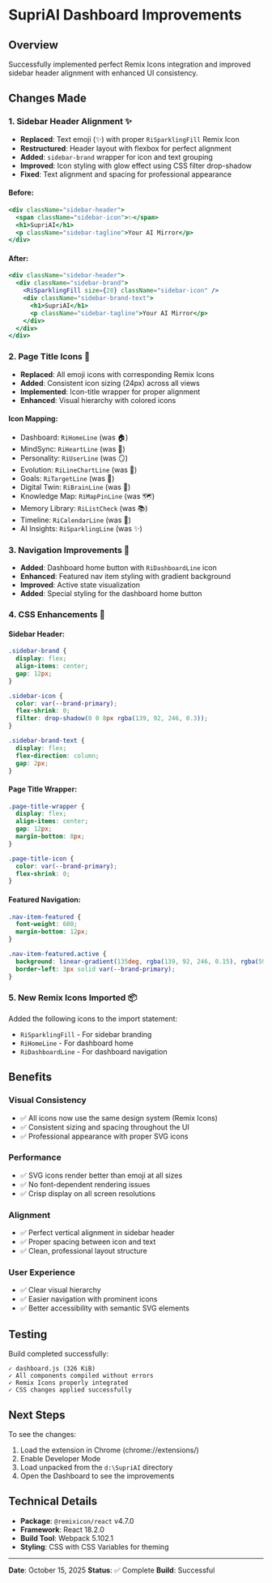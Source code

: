 # SupriAI Dashboard Improvements

## Overview
Successfully implemented perfect Remix Icons integration and improved sidebar header alignment with enhanced UI consistency.

## Changes Made

### 1. **Sidebar Header Alignment** ✨
- **Replaced**: Text emoji (✨) with proper `RiSparklingFill` Remix Icon
- **Restructured**: Header layout with flexbox for perfect alignment
- **Added**: `sidebar-brand` wrapper for icon and text grouping
- **Improved**: Icon styling with glow effect using CSS filter drop-shadow
- **Fixed**: Text alignment and spacing for professional appearance

#### Before:
```jsx
<div className="sidebar-header">
  <span className="sidebar-icon">✨</span>
  <h1>SupriAI</h1>
  <p className="sidebar-tagline">Your AI Mirror</p>
</div>
```

#### After:
```jsx
<div className="sidebar-header">
  <div className="sidebar-brand">
    <RiSparklingFill size={28} className="sidebar-icon" />
    <div className="sidebar-brand-text">
      <h1>SupriAI</h1>
      <p className="sidebar-tagline">Your AI Mirror</p>
    </div>
  </div>
</div>
```

### 2. **Page Title Icons** 🎯
- **Replaced**: All emoji icons with corresponding Remix Icons
- **Added**: Consistent icon sizing (24px) across all views
- **Implemented**: Icon-title wrapper for proper alignment
- **Enhanced**: Visual hierarchy with colored icons

#### Icon Mapping:
- Dashboard: `RiHomeLine` (was 🏠)
- MindSync: `RiHeartLine` (was 💭)
- Personality: `RiUserLine` (was 🪞)
- Evolution: `RiLineChartLine` (was 🌱)
- Goals: `RiTargetLine` (was 🎯)
- Digital Twin: `RiBrainLine` (was 🧠)
- Knowledge Map: `RiMapPinLine` (was 🗺️)
- Memory Library: `RiListCheck` (was 📚)
- Timeline: `RiCalendarLine` (was 📅)
- AI Insights: `RiSparklingLine` (was ✨)

### 3. **Navigation Improvements** 📱
- **Added**: Dashboard home button with `RiDashboardLine` icon
- **Enhanced**: Featured nav item styling with gradient background
- **Improved**: Active state visualization
- **Added**: Special styling for the dashboard home button

### 4. **CSS Enhancements** 🎨

#### Sidebar Header:
```css
.sidebar-brand {
  display: flex;
  align-items: center;
  gap: 12px;
}

.sidebar-icon {
  color: var(--brand-primary);
  flex-shrink: 0;
  filter: drop-shadow(0 0 8px rgba(139, 92, 246, 0.3));
}

.sidebar-brand-text {
  display: flex;
  flex-direction: column;
  gap: 2px;
}
```

#### Page Title Wrapper:
```css
.page-title-wrapper {
  display: flex;
  align-items: center;
  gap: 12px;
  margin-bottom: 8px;
}

.page-title-icon {
  color: var(--brand-primary);
  flex-shrink: 0;
}
```

#### Featured Navigation:
```css
.nav-item-featured {
  font-weight: 600;
  margin-bottom: 12px;
}

.nav-item-featured.active {
  background: linear-gradient(135deg, rgba(139, 92, 246, 0.15), rgba(59, 130, 246, 0.15));
  border-left: 3px solid var(--brand-primary);
}
```

### 5. **New Remix Icons Imported** 📦
Added the following icons to the import statement:
- `RiSparklingFill` - For sidebar branding
- `RiHomeLine` - For dashboard home
- `RiDashboardLine` - For dashboard navigation

## Benefits

### Visual Consistency
- ✅ All icons now use the same design system (Remix Icons)
- ✅ Consistent sizing and spacing throughout the UI
- ✅ Professional appearance with proper SVG icons

### Performance
- ✅ SVG icons render better than emoji at all sizes
- ✅ No font-dependent rendering issues
- ✅ Crisp display on all screen resolutions

### Alignment
- ✅ Perfect vertical alignment in sidebar header
- ✅ Proper spacing between icon and text
- ✅ Clean, professional layout structure

### User Experience
- ✅ Clear visual hierarchy
- ✅ Easier navigation with prominent icons
- ✅ Better accessibility with semantic SVG elements

## Testing

Build completed successfully:
```
✓ dashboard.js (326 KiB)
✓ All components compiled without errors
✓ Remix Icons properly integrated
✓ CSS changes applied successfully
```

## Next Steps

To see the changes:
1. Load the extension in Chrome (chrome://extensions/)
2. Enable Developer Mode
3. Load unpacked from the `d:\SupriAI` directory
4. Open the Dashboard to see the improvements

## Technical Details

- **Package**: `@remixicon/react` v4.7.0
- **Framework**: React 18.2.0
- **Build Tool**: Webpack 5.102.1
- **Styling**: CSS with CSS Variables for theming

---

**Date**: October 15, 2025
**Status**: ✅ Complete
**Build**: Successful
